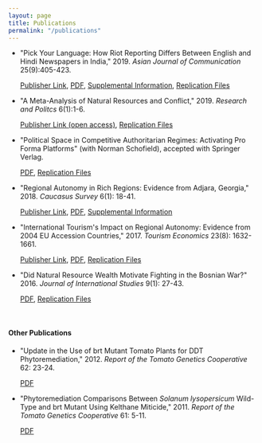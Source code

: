 ```yaml
---
layout: page
title: Publications
permalink: "/publications"
---
```


* "Pick Your Language: How Riot Reporting Differs Between English and Hindi Newspapers in India," 2019. _Asian Journal of Communication_ 25(9):405-423.

   [Publisher Link](https://doi.org/10.1080/01292986.2019.1651883), [PDF](/files/PickYourLanguageAccepted.pdf), [Supplemental Information](/files/PickYourLanguageSupplemental.pdf), [Replication Files](/files/PickYourLanguageDataFiles.zip)

* "A Meta-Analysis of Natural Resources and Conflict," 2019. _Research and Politcs_ 6(1):1-6.

  [Publisher Link (open access)](https://doi.org/10.1177/2053168018818232), [Replication Files](/files/Meta-Analysis_Data_Files.zip)

* "Political Space in Competitive Authoritarian Regimes: Activating Pro Forma Platforms" (with Norman Schofield), accepted with Springer Verlag.

  [PDF](/files/CompetitiveAuthoritarianPoliticalSpace.pdf), [Replication Files](/files/CompetitivePoliticalSpace.zip)

* "Regional Autonomy in Rich Regions: Evidence from Adjara, Georgia," 2018. _Caucasus Survey_ 6(1): 18-41.

  [Publisher Link](https://doi.org/10.1080/23761199.2017.1344028), [PDF](/files/RegionalAutonomyAccepted.pdf), [Supplemental Information](/files/RegionalAutonomySupplemental.pdf)

* "International Tourism's Impact on Regional Autonomy: Evidence from 2004 EU Accession Countries," 2017. _Tourism Economics_ 23(8): 1632-1661.

  [Publisher Link](https://doi.org/10.1177/1354816617716247), [PDF](/files/TourismAutonomyAccepted.pdf), [Replication Files](/files/TourismRegionalism.zip)

* "Did Natural Resource Wealth Motivate Fighting in the Bosnian War?" 2016. _Journal of International Studies_ 9(1): 27-43.

  [PDF](/files/JIS_Vol9_No1_OBrochta.pdf), [Replication Files](/files/BosniaNaturalResources.zip)

&nbsp;

#### Other Publications

* "Update in the Use of brt Mutant Tomato Plants for DDT Phytoremediation," 2012. _Report of the Tomato Genetics Cooperative_ 62: 23-24.

  [PDF](/files/UpdatePhytoremediation.pdf)

* "Phytoremediation Comparisons Between _Solanum lysopersicum_ Wild-Type and brt Mutant Using Kelthane Miticide," 2011. _Report of the Tomato Genetics Cooperative_ 61: 5-11.

  [PDF](/files/PhytoremediationComparisons.pdf)


